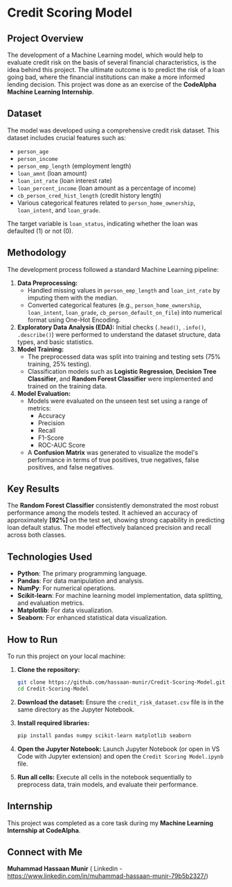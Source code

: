 # Credit Scoring Model

## Project Overview

The development of a Machine Learning model, which would help to evaluate credit risk on the basis of several financial characteristics, is the idea behind this project. The ultimate outcome is to predict the risk of a loan going bad, where the financial institutions can make a more informed lending decision. This project was done as an exercise of the **CodeAlpha Machine Learning Internship**.

## Dataset

The model was developed using a comprehensive credit risk dataset. This dataset includes crucial features such as:

  * `person_age`
  * `person_income`
  * `person_emp_length` (employment length)
  * `loan_amnt` (loan amount)
  * `loan_int_rate` (loan interest rate)
  * `loan_percent_income` (loan amount as a percentage of income)
  * `cb_person_cred_hist_length` (credit history length)
  * Various categorical features related to `person_home_ownership`, `loan_intent`, and `loan_grade`.

The target variable is `loan_status`, indicating whether the loan was defaulted (1) or not (0).

## Methodology

The development process followed a standard Machine Learning pipeline:

1.  **Data Preprocessing:**
      * Handled missing values in `person_emp_length` and `loan_int_rate` by imputing them with the median.
      * Converted categorical features (e.g., `person_home_ownership`, `loan_intent`, `loan_grade`, `cb_person_default_on_file`) into numerical format using One-Hot Encoding.
2.  **Exploratory Data Analysis (EDA):** Initial checks (`.head()`, `.info()`, `.describe()`) were performed to understand the dataset structure, data types, and basic statistics.
3.  **Model Training:**
      * The preprocessed data was split into training and testing sets (75% training, 25% testing).
      * Classification models such as **Logistic Regression**, **Decision Tree Classifier**, and **Random Forest Classifier** were implemented and trained on the training data.
4.  **Model Evaluation:**
      * Models were evaluated on the unseen test set using a range of metrics:
          * Accuracy
          * Precision
          * Recall
          * F1-Score
          * ROC-AUC Score
      * A **Confusion Matrix** was generated to visualize the model's performance in terms of true positives, true negatives, false positives, and false negatives.

## Key Results

The **Random Forest Classifier** consistently demonstrated the most robust performance among the models tested. It achieved an accuracy of approximately **[92%]** on the test set, showing strong capability in predicting loan default status. The model effectively balanced precision and recall across both classes.

## Technologies Used

  * **Python**: The primary programming language.
  * **Pandas**: For data manipulation and analysis.
  * **NumPy**: For numerical operations.
  * **Scikit-learn**: For machine learning model implementation, data splitting, and evaluation metrics.
  * **Matplotlib**: For data visualization.
  * **Seaborn**: For enhanced statistical data visualization.

## How to Run

To run this project on your local machine:

1.  **Clone the repository:**
    ```bash
    git clone https://github.com/hassaan-munir/Credit-Scoring-Model.git
    cd Credit-Scoring-Model
    ```
    
2.  **Download the dataset:** Ensure the `credit_risk_dataset.csv` file is in the same directory as the Jupyter Notebook.
3.  **Install required libraries:**
    ```bash
    pip install pandas numpy scikit-learn matplotlib seaborn
    ```
4.  **Open the Jupyter Notebook:**
    Launch Jupyter Notebook (or open in VS Code with Jupyter extension) and open the `Credit Scoring Model.ipynb` file.
5.  **Run all cells:** Execute all cells in the notebook sequentially to preprocess data, train models, and evaluate their performance.

## Internship

This project was completed as a core task during my **Machine Learning Internship at CodeAlpha**.

## Connect with Me

   **Muhammad Hassaan Munir** ( Linkedin - https://www.linkedin.com/in/muhammad-hassaan-munir-79b5b2327/)

